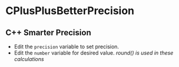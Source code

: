# CPlusPlusBetterPrecision
## C++ Smarter Precision

- Edit the `precision` variable to set precision.
- Edit the `number` variable for desired value.
_round() is used in these calculations_
